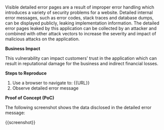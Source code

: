 Visible detailed error pages are a result of improper error handling which introduces a variety of security problems for a website. Detailed internal error messages, such as error codes, stack traces and database dumps, can be displayed publicly, leaking implementation information. The detailed error pages leaked by this application can be collected by an attacker and combined with other attack vectors to increase the severity and impact of malicious attacks on the application.

**Business Impact**

This vulnerability can impact customers’ trust in the application which can result in reputational damage for the business and indirect financial losses.

**Steps to Reproduce**

1. Use a browser to navigate to: {{URL}}
1. Observe detailed error message

**Proof of Concept (PoC)**

The following screenshot shows the data disclosed in the detailed error message:

{{screenshot}}
